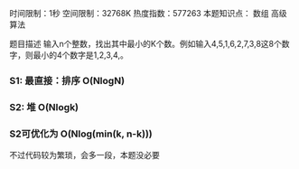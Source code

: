 时间限制：1秒 空间限制：32768K 热度指数：577263
本题知识点： 数组 高级算法

题目描述
输入n个整数，找出其中最小的K个数。例如输入4,5,1,6,2,7,3,8这8个数字，则最小的4个数字是1,2,3,4,。


### S1: 最直接：排序 O(NlogN)

### S2: 堆 O(Nlogk)

### S2可优化为 O(Nlog(min(k, n-k))) 

不过代码较为繁琐，会多一段，本题没必要